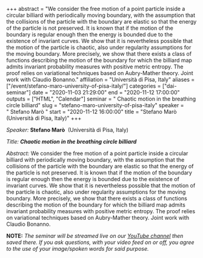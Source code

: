 +++
abstract = "We consider the free motion of a point particle inside a circular billiard with periodically moving boundary, with the assumption that the collisions of the particle with the boundary are elastic so that the energy of the particle is not preserved. It is known that if the motion of the boundary is regular enough then the energy is bounded due to the existence of invariant curves. We show that it is nevertheless possible that the motion of the particle is chaotic, also under regularity assumptions for the moving boundary. More precisely, we show that there exists a class of functions describing the motion of the boundary for which the billiard map admits invariant probability measures with positive metric entropy. The proof relies on variational techniques based on Aubry-Mather theory. Joint work with Claudio Bonanno."
affiliation = "Università di Pisa, Italy"
aliases = ["/event/stefano-maro-university-of-pisa-italy/"]
categories = ["dai-seminar"]
date = "2020-11-03 21:29:00"
end = "2020-11-12 17:00:00"
outputs = ["HTML", "Calendar"]
seminar = " Chaotic motion in the breathing circle billiard"
slug = "stefano-maro-university-of-pisa-italy"
speaker = " Stefano Marò "
start = "2020-11-12 16:00:00"
title = "Stefano Marò (Università di Pisa, Italy)"
+++


*Speaker:* **Stefano Marò**  (Università di Pisa, Italy)

*Title: **Chaotic motion in the breathing circle billiard***

*Abstract:* We consider the free motion of a point particle inside a
circular billiard with periodically moving boundary, with the assumption
that the collisions of the particle with the boundary are elastic so
that the energy of the particle is not preserved. It is known that if
the motion of the boundary is regular enough then the energy is bounded
due to the existence of invariant curves. We show that it is
nevertheless possible that the motion of the particle is chaotic, also
under regularity assumptions for the moving boundary. More precisely, we
show that there exists a class of functions describing the motion of the
boundary for which the billiard map admits invariant probability
measures with positive metric entropy. The proof relies on variational
techniques based on Aubry-Mather theory. Joint work with Claudio
Bonanno.

**NOTE:** *The seminar will be streamed live on our [YouTube
channel](https://www.youtube.com/channel/UCyNNg155G3iLS7l-qZjboyg) then
saved there. If you ask questions, with your video feed on or off, you
agree to the use of your image/spoken words for said purpose.*
